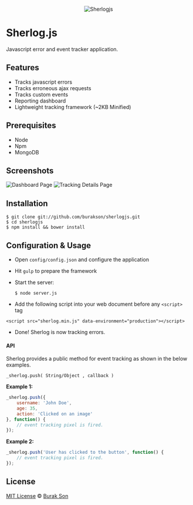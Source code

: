 <p align="center">
  <img src="https://github.com/burakson/sherlogjs/blob/images/sherlog-logo.png?raw=true" alt="Sherlogjs"/>
</p>

# Sherlog.js
Javascript error and event tracker application.

## Features
  - Tracks javascript errors
  - Tracks erroneous ajax requests
  - Tracks custom events
  - Reporting dashboard
  - Lightweight tracking framework (~2KB Minified)

## Prerequisites
  - Node
  - Npm
  - MongoDB

## Screenshots
![Dashboard Page](https://github.com/burakson/sherlogjs/blob/images/screenshot1.png?raw=true "Dashboard Page")
![Tracking Details Page](https://github.com/burakson/sherlogjs/blob/images/screenshot2.png?raw=true "Details Page")


## Installation
```
$ git clone git://github.com/burakson/sherlogjs.git
$ cd sherlogjs
$ npm install && bower install
```

## Configuration & Usage
- Open `config/config.json` and configure the application
- Hit `gulp` to prepare the framework
- Start the server:

  ```$ node server.js```
- Add the following script into your web document before any `<script>` tag
```
<script src="sherlog.min.js" data-environment="production"></script>
```
- Done! Sherlog is now tracking errors.

#### API
Sherlog provides a public method for event tracking as shown in the below examples.

```
_sherlog.push( String/Object , callback )
```

**Example 1:**

```javascript
_sherlog.push({
    username: 'John Doe',
    age: 35,
    action: 'Clicked on an image'
}, function() {
    // event tracking pixel is fired.
});
```

**Example 2:**
```javascript
_sherlog.push('User has clicked to the button', function() {
    // event tracking pixel is fired.
});
```

## License
[MIT License](http://en.wikipedia.org/wiki/MIT_License) © [Burak Son](http://twitter.com/burakson)
